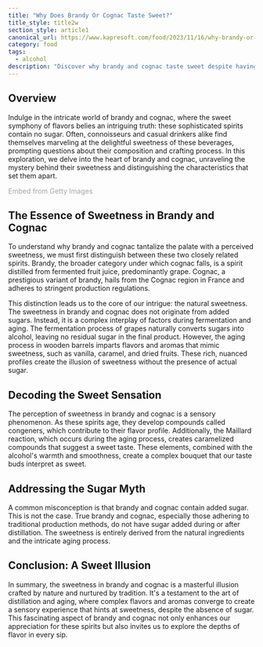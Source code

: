 ```yaml
---
title: "Why Does Brandy Or Cognac Taste Sweet?"
title_style: title2w
section_style: article1
canonical_url: https://www.kapresoft.com/food/2023/11/16/why-brandy-or-cognac-taste-sweet.html
category: food
tags:
  - alcohol
description: "Discover why brandy and cognac taste sweet despite having no sugar, and understand the key differences between these refined spirits."
---
```



## Overview

Indulge in the intricate world of brandy and cognac, where the sweet symphony of flavors belies an intriguing truth: these sophisticated spirits contain no sugar. Often, connoisseurs and casual drinkers alike find themselves marveling at the delightful sweetness of these beverages, prompting questions about their composition and crafting process.<!--excerpt--> In this exploration, we delve into the heart of brandy and cognac, unraveling the mystery behind their sweetness and distinguishing the characteristics that set them apart.

<a id='Ab1WPXkdSDtYxytfo-zDIA' class='gie-single' href='http://www.gettyimages.com/detail/1351345748' target='_blank' style='color:#a7a7a7;text-decoration:none;font-weight:normal !important;border:none;display:inline-block;'>Embed from Getty Images</a><script>window.gie=window.gie||function(c){(gie.q=gie.q||[]).push(c)};gie(function(){gie.widgets.load({id:'Ab1WPXkdSDtYxytfo-zDIA',sig:'gYdGKHfrfwz_z8uQ5xXg1Aql60sz60oI_B6mIslP6qs=',w:'600px',h:'250px',items:'1351345748',caption: false ,tld:'com',is360: false })});</script><script src='//embed-cdn.gettyimages.com/widgets.js' charset='utf-8' async></script>

## The Essence of Sweetness in Brandy and Cognac

To understand why brandy and cognac tantalize the palate with a perceived sweetness, we must first distinguish between these two closely related spirits. Brandy, the broader category under which cognac falls, is a spirit distilled from fermented fruit juice, predominantly grape. Cognac, a prestigious variant of brandy, hails from the Cognac region in France and adheres to stringent production regulations.

This distinction leads us to the core of our intrigue: the natural sweetness. The sweetness in brandy and cognac does not originate from added sugars. Instead, it is a complex interplay of factors during fermentation and aging. The fermentation process of grapes naturally converts sugars into alcohol, leaving no residual sugar in the final product. However, the aging process in wooden barrels imparts flavors and aromas that mimic sweetness, such as vanilla, caramel, and dried fruits. These rich, nuanced profiles create the illusion of sweetness without the presence of actual sugar.

## Decoding the Sweet Sensation

The perception of sweetness in brandy and cognac is a sensory phenomenon. As these spirits age, they develop compounds called congeners, which contribute to their flavor profile. Additionally, the Maillard reaction, which occurs during the aging process, creates caramelized compounds that suggest a sweet taste. These elements, combined with the alcohol's warmth and smoothness, create a complex bouquet that our taste buds interpret as sweet.

## Addressing the Sugar Myth

A common misconception is that brandy and cognac contain added sugar. This is not the case. True brandy and cognac, especially those adhering to traditional production methods, do not have sugar added during or after distillation. The sweetness is entirely derived from the natural ingredients and the intricate aging process.

## Conclusion: A Sweet Illusion

In summary, the sweetness in brandy and cognac is a masterful illusion crafted by nature and nurtured by tradition. It's a testament to the art of distillation and aging, where complex flavors and aromas converge to create a sensory experience that hints at sweetness, despite the absence of sugar. This fascinating aspect of brandy and cognac not only enhances our appreciation for these spirits but also invites us to explore the depths of flavor in every sip.
